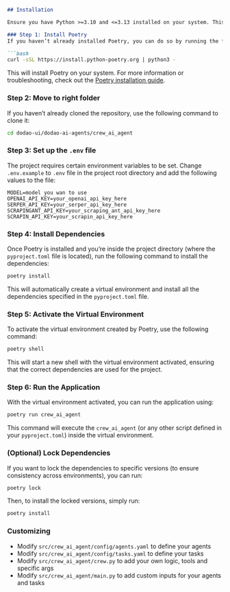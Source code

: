 ```markdown
## Installation

Ensure you have Python >=3.10 and <=3.13 installed on your system. This project uses [Poetry](https://python-poetry.org/) for dependency management and package handling, offering a seamless setup and execution experience.

### Step 1: Install Poetry
If you haven’t already installed Poetry, you can do so by running the following command:

```bash
curl -sSL https://install.python-poetry.org | python3 -
```

This will install Poetry on your system. For more information or troubleshooting, check out the [Poetry installation guide](https://python-poetry.org/docs/#installation).

### Step 2: Move to right folder
If you haven’t already cloned the repository, use the following command to clone it:

```bash
cd dodao-ui/dodao-ai-agents/crew_ai_agent
```

### Step 3: Set up the `.env` file
The project requires certain environment variables to be set. Change `.env.example` to `.env` file in the project root directory and add the following values to the file:

```env
MODEL=model you wan to use
OPENAI_API_KEY=your_openai_api_key_here
SERPER_API_KEY=your_serper_api_key_here
SCRAPINGANT_API_KEY=your_scraping_ant_api_key_here
SCRAPIN_API_KEY=your_scrapin_api_key_here
```


### Step 4: Install Dependencies
Once Poetry is installed and you’re inside the project directory (where the `pyproject.toml` file is located), run the following command to install the dependencies:

```bash
poetry install
```

This will automatically create a virtual environment and install all the dependencies specified in the `pyproject.toml` file.

### Step 5: Activate the Virtual Environment
To activate the virtual environment created by Poetry, use the following command:

```bash
poetry shell
```

This will start a new shell with the virtual environment activated, ensuring that the correct dependencies are used for the project.

### Step 6: Run the Application
With the virtual environment activated, you can run the application using:

```bash
poetry run crew_ai_agent
```

This command will execute the `crew_ai_agent` (or any other script defined in your `pyproject.toml`) inside the virtual environment.

### (Optional) Lock Dependencies
If you want to lock the dependencies to specific versions (to ensure consistency across environments), you can run:

```bash
poetry lock
```

Then, to install the locked versions, simply run:

```bash
poetry install
```


### Customizing

- Modify `src/crew_ai_agent/config/agents.yaml` to define your agents
- Modify `src/crew_ai_agent/config/tasks.yaml` to define your tasks
- Modify `src/crew_ai_agent/crew.py` to add your own logic, tools and specific args
- Modify `src/crew_ai_agent/main.py` to add custom inputs for your agents and tasks
